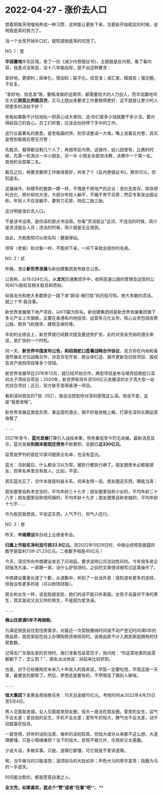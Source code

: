 # 2022-04-27 - 涨价去人口

想着把每天唠嗑培养成一种习惯，这样能让更新下来，当更新开始稳定的时候，说明我是真的努力了。

当一个女孩开始补口红，就知道她是真的吃饱了。

NO. 1｜壹

**华润置地**华东区域，发了一份《减少内卷倡议书》，主题就是反内卷。看了看内容，我差点没笑逝，没十八年脑血栓，提不出这种要求：

拿好地，更顺利；简单化，慎加码；扁平化，信息准；减汇报，精报告；强交圈，不反复。

“拿好地、信息准”等，要精准做好这两项，都需要较大的人力投入，而华润置地华东大区**刚高比例裁员完**，又马上跳出来要求工作要做得更好，这不就是让更少的人把更多的活给干好？

老板如果敢不计较地玩一把真心话大冒险，说:你们拿多少钱就要干多少活，要对得起自己的良心。员工们听罢，应该会纷纷停下手中的工作。

这行业最著名的美食，是老板画的饼。别空话套话一大堆，嘴上说着反内卷，其实是卷到极致后卷无可卷：

先裁员，裁得都没剩几个人了，再倡导反内卷。这操作，幼儿园里有。比赛的时候，先第一轮淘汰一半小朋友，另一半 小朋友全部进决赛，决赛中一个第一名，其他的全部第二名。

裁员之后，再要求要把工作做得更好，并发了个《反内卷倡议书》，欺世可以，但别盗名。

这骚操作，和楼市的套路一模一样，不愧是干房地产的企业：涨价去库存，库存顺利去化，房价却也大涨，大部分年轻人躺平，不婚不育不买房；然后专家发出倡议称，年轻人不应该躺平、要努力买房、响应二胎三胎。

这分明是涨价去人口。

不是读书没用，是你读的那点书没用。你看“灵活就业”这词，不违法的时候，简介是灵活就业人员；违法的时候，简介就是无业游民。

由此，方舱医院可以改名叫：健康驿站。

领导（老板）和对象一样，不能闲下来，一闲下来就会挑你的毛病。

NO. 2｜贰

昨晚，港企**新世界发展**与新创建集团发布联合公告。

公告称，以19.024亿元，从**龙光**交通集团手中，收购高速公路的管理及运营的公司40%股权及相关股息和债权。

纵观龙光和绝大多数房企一路下来“辟谣-被打脸”的历程可知，绝大多数的谎话，就三个字:我没事。

新世界发展旗下地产项目，以K11最为知名。新创建集团则是新世界发展集团旗下多元产业上市旗舰，主要在香港和内地投资、运营多元化业务，核心业务包括收费公路、商务飞机租赁、建筑及保险等。

年初的业绩会上，新世界就已经数次提及要逆势扩张，此时对资金充裕的港企来说，是扩张的一个时机。

同一天，**新世界中国发布公告，和招商蛇口签署战略合作协议**，双方将在内地和香港开展全方位战略合作，涉及住宅开发、商业体打造、城市更新及旧改项目、股权及资产收购项目等多个领域。

新世界发展早在2016年12月，就已经开始合作，典型项目是参与增资招商蛇口深圳太子湾综合项目；2020年，新世界称将斥资100亿元发展深圳太子湾大型一站式综合项目；近日，双方联手竞得香港一项目。

看到深圳朋友的T恤（I️SZ），我说没想到你对深圳感情这么深。他说不是，这是“我爱收租”。

新世界发展这类低负债、重运营的港企，搞不好是收租上瘾，打算在深圳长期运营收租了

... ...

2021年至今，**蓝光发展**打算引入战投未果，债务重组至今仍无进展。最新消息显示，蓝光发展**到期未能偿还债务**不断累积，总额已**近330亿元**。

监管层罗列的首批12家问题房企名单，也没有蓝光。

蓝光：活到最后，什么都会习以为常。被执行都执行麻了。朋友圈里未必都是朋友，但黑名单里总有故人。比如，平安。

其实蓝光忘了，合作本就是利益关系，何来友情一说。朋友圈这东西，哪能当真：

朋友圈里自称本宝宝的，平均年龄三十七岁；朋友圈里自称少女的，平均年龄二十八岁；朋友圈里自称怪阿姨的，平均年龄十九岁；朋友圈里自称老娘的，平均年龄十七岁......

作为股民我想说，平安这东西，人气不行，但气人还行。

NO. 3｜叁

昨天，**中南建设**举办线上业绩发布会。

**归属上市股东净利润亏损33.8亿元**。而2022年1月29日时，中南业绩预告披露的数字是盈利7.08-21.23亿元。二者数字相差40亿元！

今天，深交所向中南建设发去了问询函，要求说明公司流动性风险。今年很多房企财报洗大澡，一家跟一家，没什么好惊讶的。之前的文章很详细写过这类操作了。

中南建设董事长道了个歉，从道歉中，听到了一丝话外音：我知道有更多的选择，但我没有更多的钱（可以粉饰财报）。

房企和女生一样，说变脸就变脸，她们的话不能只听表面。女孩子说喜欢干净的男生，其实是说又白又帅的男生，不是因为爱洗澡。

... ...

**佛山住房满5年不再限购**。

为满足居民自住型住房需求，对最近一次契税缴纳时间或不动产登记时间满5年的商品房，居民家庭在线上办理购房资格核验时，该商品房不计入居民家庭拥有的住房套数。

记得去广东朋友家的农场时，我们准备包韭菜饺子，我问他：“你这菜地里的韭菜都躺下了，怎么割？”，朋友淡淡地说：扶起来比较好割。

也是，对于已经被掏空未来几十年收入的我来说，早饭一定要吃饱，毕竟这是一天里，最便宜的那顿了。然后，梦想还是要有的，不然喝高了跟别人聊啥。

... ...

**恒大集团**下发黄金周销售任务：10天总金额10亿元。考核时间从2022年4月25日至5月4日。

男人见面就发烟，女人见面就发朋友圈，恒大一直活在朋友圈。爱笑的女生，运气不会太差；爱自拍的女生，手机不会太差；爱吹牛的恒大，脾气也不会太差，动不动就喜欢投诉。

一直觉得，好听的话别当真，难听的话别较真。但恒大或许从来都不这么想，大道理都懂，只是小情绪难控？当下的恒大，悲观不被允许，乐观却又太愚蠢。

少说大话，多做实事。只是，道理它都懂，可它就是不爱讲道理。

唉，当牛做马的只能温饱；溜须拍马的大肚如孕；声色犬马的荣华富贵；指鹿为马的一手遮天。

时间能治愈的，都是愿意自渡之人。

**全文完，如果喜欢，就点个“赞”或者“在看”吧****。**
